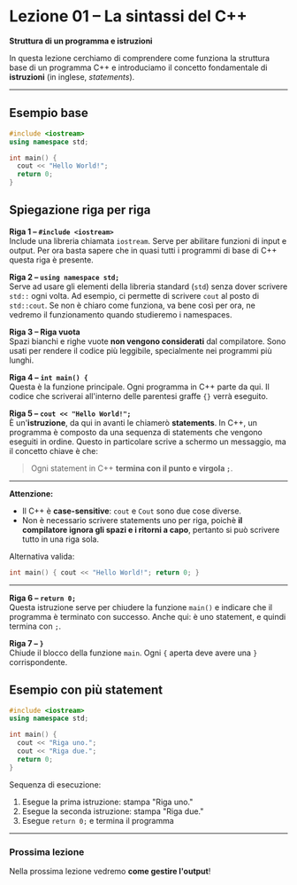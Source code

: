 # Lezione 01 – La sintassi del C++

**Struttura di un programma e istruzioni**

In questa lezione cerchiamo di comprendere come funziona la struttura base di un programma C++ e introduciamo il concetto fondamentale di **istruzioni** (in inglese, *statements*).

---

## Esempio base 

```cpp
#include <iostream>
using namespace std;

int main() {
  cout << "Hello World!";
  return 0;
}
```


## Spiegazione riga per riga

**Riga 1 – `#include <iostream>`**  
Include una libreria chiamata `iostream`. Serve per abilitare funzioni di input e output.
Per ora basta sapere che in quasi tutti i programmi di base di C++ questa riga è presente.

**Riga 2 – `using namespace std;`**  
Serve ad usare gli elementi della libreria standard (`std`) senza dover scrivere `std::` ogni volta.
Ad esempio, ci permette di scrivere `cout` al posto di `std::cout`.
Se non è chiaro come funziona, va bene così per ora, ne vedremo il funzionamento quando studieremo i namespaces.

**Riga 3 – Riga vuota**  
Spazi bianchi e righe vuote **non vengono considerati** dal compilatore.
Sono usati per rendere il codice più leggibile, specialmente nei programmi più lunghi.  

**Riga 4 – `int main() {`**  
Questa è la funzione principale.
Ogni programma in C++ parte da qui. Il codice che scriverai all'interno delle parentesi graffe `{}` verrà eseguito.

**Riga 5 – `cout << "Hello World!";`**  
È un'**istruzione**, da qui in avanti le chiamerò **statements**.
In C++, un programma è composto da una sequenza di statements che vengono eseguiti in ordine.
Questo in particolare scrive a schermo un messaggio, ma il concetto chiave è che:

> Ogni statement in C++ **termina con il punto e virgola `;`**.

---

**Attenzione:**  

* Il C++ è **case-sensitive**: `cout` e `Cout` sono due cose diverse.
* Non è necessario scrivere statements uno per riga, poichè **il compilatore ignora gli spazi e i ritorni a capo**, pertanto si può scrivere tutto in una riga sola.

Alternativa valida:

```cpp
int main() { cout << "Hello World!"; return 0; }
```

---

**Riga 6 – `return 0;`**  
Questa istruzione serve per chiudere la funzione `main()` e indicare che il programma è terminato con successo. Anche qui: è uno statement, e quindi termina con `;`.


**Riga 7 – `}`**  
Chiude il blocco della funzione `main`. Ogni `{` aperta deve avere una `}` corrispondente.

## Esempio con più statement

```cpp
#include <iostream>
using namespace std;

int main() {
  cout << "Riga uno.";
  cout << "Riga due.";
  return 0;
}
```

Sequenza di esecuzione:

1. Esegue la prima istruzione: stampa "Riga uno."
2. Esegue la seconda istruzione: stampa "Riga due."
3. Esegue `return 0;` e termina il programma

---

### Prossima lezione

Nella prossima lezione vedremo **come gestire l'output**!
